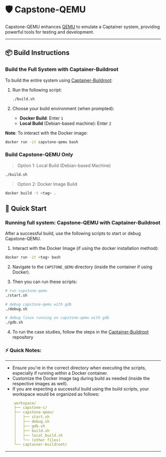 # 🛡️ Capstone-QEMU

Capstone-QEMU enhances [QEMU](https://github.com/qemu/qemu) to emulate a Captainer system, providing powerful tools for testing and development.

---

## 📦 **Build Instructions**

### Build the Full System with Captainer-Buildroot

To build the entire system using [Captainer-Buildroot](https://github.com/project-starch/captainer-buildroot):

1. Run the following script:
   ```bash
   ./build.sh
   ```

2. Choose your build environment (when prompted):
   - **Docker Build**: Enter `1`
   - **Local Build** (Debian-based machine): Enter `2`

**Note**: To interact with the Docker image:

```bash
docker run -it capstone-qemu bash
```

### Build Capstone-QEMU Only

> Option 1: Local Build (Debian-based Machine)
```bash
./build.sh
```
> Option 2: Docker Image Build
```bash
docker build -t <tag> .
```

## 🚀 **Quick Start**

### Running full system: Capstone-QEMU with Captainer-Buildroot
After a successful build, use the following scripts to start or debug Capstone-QEMU.

1. Interact with the Docker Image (if using the docker installation method):
```bash
docker run -it <tag> bash
```
2. Navigate to the `CAPSTONE_QEMU` directory (inside the container if using Docker).

3. Then you can run these scripts:

```sh
# run capstone-qemu
./start.sh
```

```sh
# debug capstone-qemu with gdb
./debug.sh
```

```sh
# debug linux running on capstone-qemu with gdb
./gdb.sh
```

4. To run the case studies, follow the steps in the [Captainer-Buildroot](https://github.com/project-starch/captainer-buildroot) repository

### ⚡ **Quick Notes:**
---

- Ensure you're in the correct directory when executing the scripts, especially if running within a Docker container.
- Customize the Docker image tag during build as needed (inside the respective images as well).
- If you are expecting a successful build using the build scripts, your workspace would be organized as follows:
```yaml
    workspace/
    ├── capstone-c/
    ├── capstone-qemu/
    │   ├── start.sh
    │   ├── debug.sh
    │   ├── gdb.sh
    │   ├── build.sh
    │   ├── local_build.sh
    │   └── (other files)
    └── captainer-buildroot/
```
---